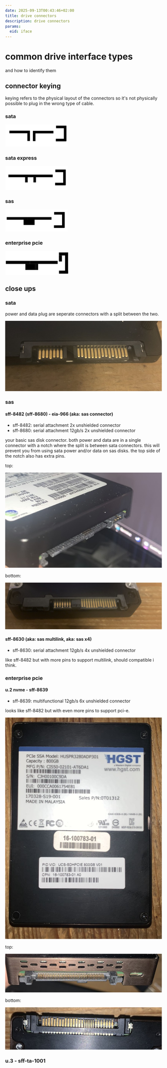 ```yaml
---
date: 2025-09-13T00:43:46+02:00
title: drive connectors
description: drive connectors
params:
  eid: iface
---
```


# common drive interface types
and how to identify them

## connector keying

keying refers to the physical layout of the connectors so it's not physically possible to plug in the wrong type of cable.

### sata
![](key-sata.png)

### sata express
![](key-sata-exp.png)

### sas
![](key-sas.png)

### enterprise pcie
![](key-ent-pci.png)

## close ups

### sata

power and data plug are seperate connectors with a split between the two.

![badsata](badsata.jpg)

### sas

#### sff-8482 (sff-8680) - eia-966 (aka: sas connector)
* sff-8482: serial attachment 2x unshielded connector
* sff-8680: serial attachment 12gb/s 2x unshielded connector 

your basic sas disk connector. both power and data are in a single connector with a notch where the split is between sata connectors. this will prevent you from using sata power and/or data on sas disks. the top side of the notch also has extra pins.

top:

![sastop](sastop.jpg)

bottom:

![sasbottom](sasbottom.jpg)

#### sff-8630 (aka: sas multilink, aka: sas x4)
* sff-8630: serial attachment 12gb/s 4x unshielded connector

like sff-8482 but with more pins to support multilink, should compatible i think.

### enterprise pcie

#### u.2 nvme - sff-8639
* sff-8639: multifunctional 12gb/s 6x unshielded connector

looks like sff-8482 but with even more pins to support pci-e.

![sn100](sn100.jpg)

top:

![sn100top](sn100top.jpg)

bottom:

![sn100bottom](sn100bottom.jpg)

### u.3 - sff-ta-1001
